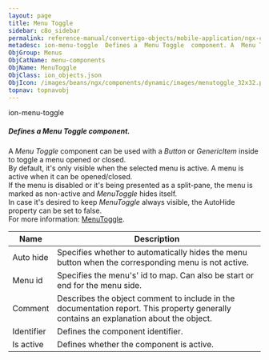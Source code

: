 ```yaml
---
layout: page
title: Menu Toggle
sidebar: c8o_sidebar
permalink: reference-manual/convertigo-objects/mobile-application/ngx-components/menu-components/menu-toggle/
metadesc: ion-menu-toggle  Defines a  Menu Toggle  component. A  Menu Toggle  component can be used with a  Button  or  GenericItem  inside to toggle a menu ope
ObjGroup: Menus
ObjCatName: menu-components
ObjName: MenuToggle
ObjClass: ion_objects.json
ObjIcon: /images/beans/ngx/components/dynamic/images/menutoggle_32x32.png
topnav: topnavobj
---
```

ion-menu-toggle<br/>

##### Defines a <i>Menu Toggle</i> component.<br/>
A <i>Menu Toggle</i> component can be used with a <i>Button</i> or <i>GenericItem</i> inside to toggle a menu opened or closed.<br/>
By default, it's only visible when the selected menu is active. A menu is active when it can be opened/closed.<br/>
If the menu is disabled or it's being presented as a split-pane, the menu is marked as non-active and <i>MenuToggle</i> hides itself.<br/>
In case it's desired to keep <i>MenuToggle</i> always visible, the AutoHide property can be set to false.<br/>
 For more information: <a href='https://ionicframework.com/docs/api/menu-toggle'>MenuToggle</a>.

Name | Description 
--- | ---
Auto hide | Specifies whether to automatically hides the menu button when the corresponding menu is not active.
Menu id | Specifies the menu's' id to map. Can also be start or end for the menu side.
Comment | Describes the object comment to include in the documentation report.  This property generally contains an explanation about the object. 
Identifier | Defines the component identifier.  
Is active | Defines whether the component is active. 

